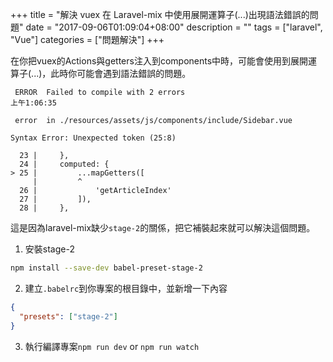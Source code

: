 +++
title = "解決 vuex 在 Laravel-mix 中使用展開運算子(...)出現語法錯誤的問題"
date = "2017-09-06T01:09:04+08:00"
description = ""
tags = ["laravel", "Vue"]
categories = ["問題解決"]
+++

在你把vuex的Actions與getters注入到components中時，可能會使用到展開運算子(...)，此時你可能會遇到語法錯誤的問題。

```text
 ERROR  Failed to compile with 2 errors                                                                                                                                               上午1:06:35

 error  in ./resources/assets/js/components/include/Sidebar.vue

Syntax Error: Unexpected token (25:8)

  23 |     },
  24 |     computed: {
> 25 |         ...mapGetters([
     |         ^
  26 |             'getArticleIndex'
  27 |         ]),
  28 |     },
```

這是因為laravel-mix缺少`stage-2`的關係，把它補裝起來就可以解決這個問題。

1. 安裝stage-2
```bash
npm install --save-dev babel-preset-stage-2
```

2. 建立`.babelrc`到你專案的根目錄中，並新增一下內容
```json
{
  "presets": ["stage-2"]
}
```

3. 執行編譯專案`npm run dev` or `npm run watch`

